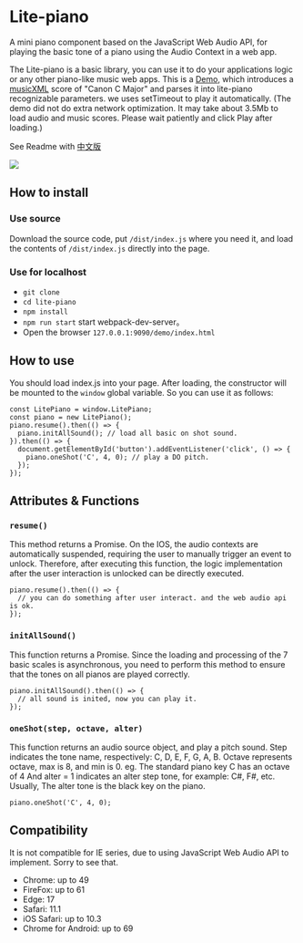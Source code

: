 # Lite-piano

A mini piano component based on the JavaScript Web Audio API, for playing the basic tone of a piano using the Audio Context in a web app.

The Lite-piano is a basic library, you can use it to do your applications logic or any other piano-like music web apps. This is a [Demo](https://www.himachi.cn/demo/lite-piano/index.html), which introduces a [musicXML](https://en.wikipedia.org/wiki/MusicXML) score of "Canon C Major" and parses it into lite-piano recognizable parameters. we uses setTimeout to play it automatically. (The demo did not do extra network optimization. It may take about 3.5Mb to load audio and music scores. Please wait patiently and click Play after loading.)

See Readme with [中文版](./README_zh_cn.md)

![](http://oq4op0hf5.bkt.clouddn.com/20181010193120.png)

## How to install

### Use source

Download the source code, put `/dist/index.js` where you need it, and load the contents of `/dist/index.js` directly into the page.

### Use for localhost

- `git clone`
- `cd lite-piano`
- `npm install`
- `npm run start` start webpack-dev-server。
- Open the browser `127.0.0.1:9090/demo/index.html`

## How to use

You should load index.js into your page. After loading, the constructor will be mounted to the `window` global variable. So you can use it as follows:

```
const LitePiano = window.LitePiano;
const piano = new LitePiano();
piano.resume().then(() => {
  piano.initAllSound(); // load all basic on shot sound.
}).then(() => {
  document.getElementById('button').addEventListener('click', () => {
    piano.oneShot('C', 4, 0); // play a DO pitch.
  });
});
```

## Attributes & Functions

### `resume()`

This method returns a Promise. On the IOS, the audio contexts are automatically suspended, requiring the user to manually trigger an event to unlock. Therefore, after executing this function, the logic implementation after the user interaction is unlocked can be directly executed.

```
piano.resume().then(() => {
  // you can do something after user interact. and the web audio api is ok.
});
```

### `initAllSound()`

This function returns a Promise. Since the loading and processing of the 7 basic scales is asynchronous, you need to perform this method to ensure that the tones on all pianos are played correctly.

```
piano.initAllSound().then(() => {
  // all sound is inited, now you can play it.
});
```

### `oneShot(step, octave, alter)`

This function returns an audio source object, and play a pitch sound.
Step indicates the tone name, respectively: C, D, E, F, G, A, B. 
Octave represents octave, max is 8, and min is 0. eg. The standard piano key C has an octave of 4
And alter = 1 indicates an alter step tone, for example: C#, F#, etc. Usually, The alter tone is the black key on the piano.

```
piano.oneShot('C', 4, 0);
```

## Compatibility

It is not compatible for IE series, due to using JavaScript Web Audio API to implement. Sorry to see that.

- Chrome: up to 49
- FireFox: up to 61
- Edge: 17
- Safari: 11.1
- iOS Safari: up to 10.3
- Chrome for Android: up to 69

